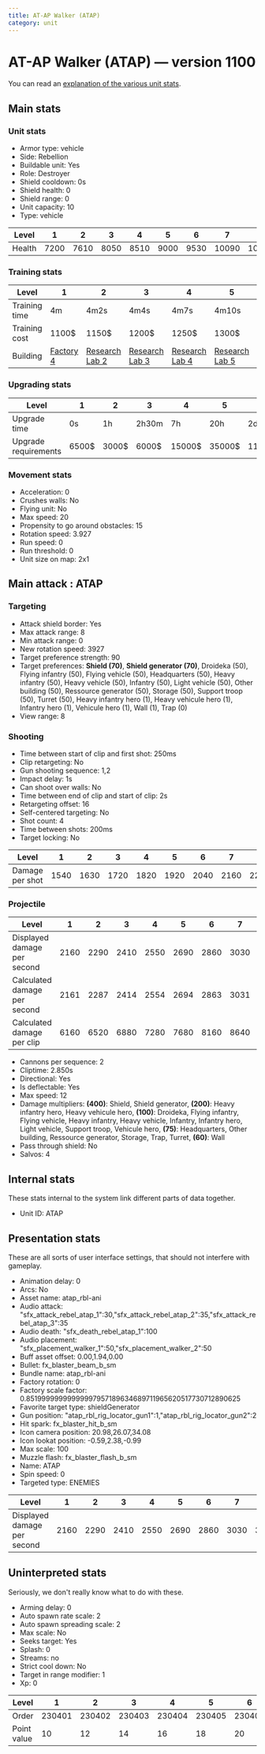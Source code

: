 ```yaml
---
title: AT-AP Walker (ATAP)
category: unit
---
```


# AT-AP Walker (ATAP) — version 1100

You can read an [explanation  of the various unit stats](unitexplained.md).

## Main stats

### Unit stats

  * Armor type: vehicle
  * Side: Rebellion
  * Buildable unit: Yes
  * Role: Destroyer
  * Shield cooldown: 0s
  * Shield health: 0
  * Shield range: 0
  * Unit capacity: 10
  * Type: vehicle

|Level |1   |2   |3   |4   |5   |6   |7    |8    |9    |10   |
|------|----|----|----|----|----|----|-----|-----|-----|-----|
|Health|7200|7610|8050|8510|9000|9530|10090|10680|11320|12000|


### Training stats

|Level        |1                             |2                                     |3                                     |4                                     |5                                     |6                                     |7                                     |8                                     |9                                     |10                                     |
|-------------|------------------------------|--------------------------------------|--------------------------------------|--------------------------------------|--------------------------------------|--------------------------------------|--------------------------------------|--------------------------------------|--------------------------------------|---------------------------------------|
|Training time|4m                            |4m2s                                  |4m4s                                  |4m7s                                  |4m10s                                 |4m20s                                 |4m30s                                 |4m40s                                 |4m50s                                 |5m                                     |
|Training cost|1100$                         |1150$                                 |1200$                                 |1250$                                 |1300$                                 |1500$                                 |1700$                                 |2000$                                 |2100$                                 |2300$                                  |
|Building     |[Factory 4](rebelFactory.html)|[Research Lab 2](rebelOffenseLab.html)|[Research Lab 3](rebelOffenseLab.html)|[Research Lab 4](rebelOffenseLab.html)|[Research Lab 5](rebelOffenseLab.html)|[Research Lab 6](rebelOffenseLab.html)|[Research Lab 7](rebelOffenseLab.html)|[Research Lab 8](rebelOffenseLab.html)|[Research Lab 9](rebelOffenseLab.html)|[Research Lab 10](rebelOffenseLab.html)|


### Upgrading stats

|Level               |1    |2    |3    |4     |5     |6      |7      |8      |9       |10      |
|--------------------|-----|-----|-----|------|------|-------|-------|-------|--------|--------|
|Upgrade time        |0s   |1h   |2h30m|7h    |20h   |2d12h  |4d     |6d     |1w1d    |1w5d    |
|Upgrade requirements|6500$|3000$|6000$|15000$|35000$|115000$|200000$|385000$|1250000$|2250000$|


### Movement stats

  * Acceleration: 0
  * Crushes walls: No
  * Flying unit: No
  * Max speed: 20
  * Propensity to go around obstacles: 15
  * Rotation speed: 3.927
  * Run speed: 0
  * Run threshold: 0
  * Unit size on map: 2x1

## Main attack : ATAP

### Targeting

  * Attack shield border: Yes
  * Max attack range: 8
  * Min attack range: 0
  * New rotation speed: 3927
  * Target preference strength: 90
  * Target preferences: **Shield (70)**, **Shield generator (70)**, Droideka (50), Flying infantry (50), Flying vehicle (50), Headquarters (50), Heavy infantry (50), Heavy vehicle (50), Infantry (50), Light vehicle (50), Other building (50), Ressource generator (50), Storage (50), Support troop (50), Turret (50), Heavy infantry hero (1), Heavy vehicule hero (1), Infantry hero (1), Vehicule hero (1), Wall (1), Trap (0)
  * View range: 8

### Shooting

  * Time between start of clip and first shot: 250ms
  * Clip retargeting: No
  * Gun shooting sequence: 1,2
  * Impact delay: 1s
  * Can shoot over walls: No
  * Time between end of clip and start of clip: 2s
  * Retargeting offset: 16
  * Self-centered targeting: No
  * Shot count: 4
  * Time between shots: 200ms
  * Target locking: No

|Level          |1   |2   |3   |4   |5   |6   |7   |8   |9   |10  |
|---------------|----|----|----|----|----|----|----|----|----|----|
|Damage per shot|1540|1630|1720|1820|1920|2040|2160|2280|2420|2570|


### Projectile

|Level                       |1   |2   |3   |4   |5   |6   |7   |8   |9   |10   |
|----------------------------|----|----|----|----|----|----|----|----|----|-----|
|Displayed damage per second |2160|2290|2410|2550|2690|2860|3030|3200|3400|3610 |
|Calculated damage per second|2161|2287|2414|2554|2694|2863|3031|3200|3396|3607 |
|Calculated damage per clip  |6160|6520|6880|7280|7680|8160|8640|9120|9680|10280|


  * Cannons per sequence: 2
  * Cliptime: 2.850s
  * Directional: Yes
  * Is deflectable: Yes
  * Max speed: 12
  * Damage multipliers: **(400)**: Shield, Shield generator, **(200)**: Heavy infantry hero, Heavy vehicule hero, **(100)**: Droideka, Flying infantry, Flying vehicle, Heavy infantry, Heavy vehicle, Infantry, Infantry hero, Light vehicle, Support troop, Vehicule hero, **(75)**: Headquarters, Other building, Ressource generator, Storage, Trap, Turret, **(60)**: Wall
  * Pass through shield: No
  * Salvos: 4

## Internal stats

These stats internal to the system link different parts of data together.

  * Unit ID: ATAP

## Presentation stats

These are all sorts of user interface settings, that should not interfere with gameplay.

  * Animation delay: 0
  * Arcs: No
  * Asset name: atap_rbl-ani
  * Audio attack: "sfx_attack_rebel_atap_1":30,"sfx_attack_rebel_atap_2":35,"sfx_attack_rebel_atap_3":35
  * Audio death: "sfx_death_rebel_atap_1":100
  * Audio placement: "sfx_placement_walker_1":50,"sfx_placement_walker_2":50
  * Buff asset offset: 0.00,1.94,0.00
  * Bullet: fx_blaster_beam_b_sm
  * Bundle name: atap_rbl-ani
  * Factory rotation: 0
  * Factory scale factor: 0.85199999999999997957189634689711965620517730712890625
  * Favorite target type: shieldGenerator
  * Gun position: "atap_rbl_rig_locator_gun1":1,"atap_rbl_rig_locator_gun2":2
  * Hit spark: fx_blaster_hit_b_sm
  * Icon camera position: 20.98,26.07,34.08
  * Icon lookat position: -0.59,2.38,-0.99
  * Max scale: 100
  * Muzzle flash: fx_blaster_flash_b_sm
  * Name: ATAP
  * Spin speed: 0
  * Targeted type: ENEMIES

|Level                      |1   |2   |3   |4   |5   |6   |7   |8   |9   |10  |
|---------------------------|----|----|----|----|----|----|----|----|----|----|
|Displayed damage per second|2160|2290|2410|2550|2690|2860|3030|3200|3400|3610|


## Uninterpreted stats

Seriously, we don't really know what to do with these.

  * Arming delay: 0
  * Auto spawn rate scale: 2
  * Auto spawn spreading scale: 2
  * Max scale: No
  * Seeks target: Yes
  * Splash: 0
  * Streams: no
  * Strict cool down: No
  * Target in range modifier: 1
  * Xp: 0

|Level      |1     |2     |3     |4     |5     |6     |7     |8     |9     |10    |
|-----------|------|------|------|------|------|------|------|------|------|------|
|Order      |230401|230402|230403|230404|230405|230406|230407|230408|230409|230410|
|Point value|10    |12    |14    |16    |18    |20    |22    |24    |26    |30    |


